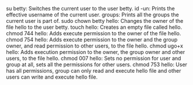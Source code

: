 su betty: Switches the current user to the user betty.
id -un: Prints the effective username of the current user.
groups: Prints all the groups the current user is part of.
sudo chown betty hello: Changes the owner of the file hello to the user betty.
touch hello: Creates an empty file called hello.
chmod 744 hello: Adds execute permission to the owner of the file hello.
chmod 754 hello: Adds execute permission to the owner and the group owner, and read permission to other users, to the file hello.
chmod ugo+x hello: Adds execution permission to the owner, the group owner and other users, to the file hello.
chmod 007 hello: Sets no permission for user and group at all, sets all the permissions for other users.
chmod 753 hello: User has all permissions, group can only read and execute hello file and other users can write and execute hello file.    
